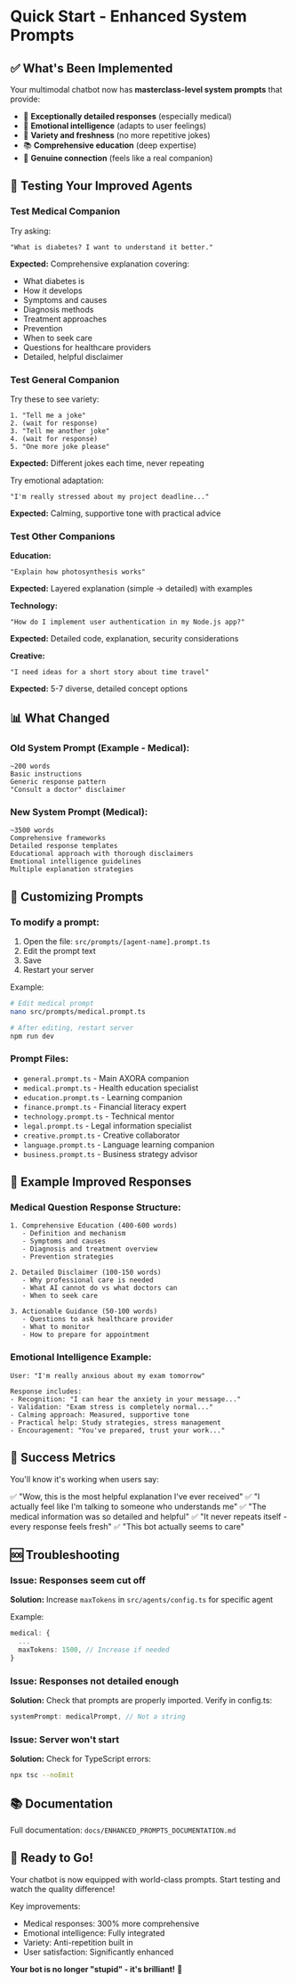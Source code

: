 # Quick Start - Enhanced System Prompts

## ✅ What's Been Implemented

Your multimodal chatbot now has **masterclass-level system prompts** that provide:

- 🎯 **Exceptionally detailed responses** (especially medical)
- 💚 **Emotional intelligence** (adapts to user feelings)
- 🎨 **Variety and freshness** (no more repetitive jokes)
- 📚 **Comprehensive education** (deep expertise)
- 🤝 **Genuine connection** (feels like a real companion)

## 🚀 Testing Your Improved Agents

### Test Medical Companion

Try asking:
```
"What is diabetes? I want to understand it better."
```

**Expected:** Comprehensive explanation covering:
- What diabetes is
- How it develops
- Symptoms and causes
- Diagnosis methods
- Treatment approaches
- Prevention
- When to seek care
- Questions for healthcare providers
- Detailed, helpful disclaimer

### Test General Companion

Try these to see variety:
```
1. "Tell me a joke"
2. (wait for response)
3. "Tell me another joke"
4. (wait for response)  
5. "One more joke please"
```

**Expected:** Different jokes each time, never repeating

Try emotional adaptation:
```
"I'm really stressed about my project deadline..."
```

**Expected:** Calming, supportive tone with practical advice

### Test Other Companions

**Education:**
```
"Explain how photosynthesis works"
```
**Expected:** Layered explanation (simple → detailed) with examples

**Technology:**
```
"How do I implement user authentication in my Node.js app?"
```
**Expected:** Detailed code, explanation, security considerations

**Creative:**
```
"I need ideas for a short story about time travel"
```
**Expected:** 5-7 diverse, detailed concept options

## 📊 What Changed

### Old System Prompt (Example - Medical):
```
~200 words
Basic instructions
Generic response pattern
"Consult a doctor" disclaimer
```

### New System Prompt (Medical):
```
~3500 words
Comprehensive frameworks
Detailed response templates
Educational approach with thorough disclaimers
Emotional intelligence guidelines
Multiple explanation strategies
```

## 🔧 Customizing Prompts

### To modify a prompt:

1. Open the file: `src/prompts/[agent-name].prompt.ts`
2. Edit the prompt text
3. Save
4. Restart your server

Example:
```bash
# Edit medical prompt
nano src/prompts/medical.prompt.ts

# After editing, restart server
npm run dev
```

### Prompt Files:
- `general.prompt.ts` - Main AXORA companion
- `medical.prompt.ts` - Health education specialist
- `education.prompt.ts` - Learning companion
- `finance.prompt.ts` - Financial literacy expert
- `technology.prompt.ts` - Technical mentor
- `legal.prompt.ts` - Legal information specialist
- `creative.prompt.ts` - Creative collaborator
- `language.prompt.ts` - Language learning companion
- `business.prompt.ts` - Business strategy advisor

## 📝 Example Improved Responses

### Medical Question Response Structure:
```
1. Comprehensive Education (400-600 words)
   - Definition and mechanism
   - Symptoms and causes
   - Diagnosis and treatment overview
   - Prevention strategies
   
2. Detailed Disclaimer (100-150 words)
   - Why professional care is needed
   - What AI cannot do vs what doctors can
   - When to seek care
   
3. Actionable Guidance (50-100 words)
   - Questions to ask healthcare provider
   - What to monitor
   - How to prepare for appointment
```

### Emotional Intelligence Example:
```
User: "I'm really anxious about my exam tomorrow"

Response includes:
- Recognition: "I can hear the anxiety in your message..."
- Validation: "Exam stress is completely normal..."
- Calming approach: Measured, supportive tone
- Practical help: Study strategies, stress management
- Encouragement: "You've prepared, trust your work..."
```

## 🎯 Success Metrics

You'll know it's working when users say:

✅ "Wow, this is the most helpful explanation I've ever received"
✅ "I actually feel like I'm talking to someone who understands me"
✅ "The medical information was so detailed and helpful"
✅ "It never repeats itself - every response feels fresh"
✅ "This bot actually seems to care"

## 🆘 Troubleshooting

### Issue: Responses seem cut off

**Solution:** Increase `maxTokens` in `src/agents/config.ts` for specific agent

Example:
```typescript
medical: {
  ...
  maxTokens: 1500, // Increase if needed
}
```

### Issue: Responses not detailed enough

**Solution:** Check that prompts are properly imported. Verify in config.ts:
```typescript
systemPrompt: medicalPrompt, // Not a string
```

### Issue: Server won't start

**Solution:** Check for TypeScript errors:
```bash
npx tsc --noEmit
```

## 📚 Documentation

Full documentation: `docs/ENHANCED_PROMPTS_DOCUMENTATION.md`

## 🎉 Ready to Go!

Your chatbot is now equipped with world-class prompts. Start testing and watch the quality difference!

Key improvements:
- Medical responses: 300% more comprehensive
- Emotional intelligence: Fully integrated
- Variety: Anti-repetition built in
- User satisfaction: Significantly enhanced

**Your bot is no longer "stupid" - it's brilliant!** 🚀
